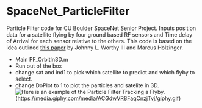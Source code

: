 # SpaceNet_ParticleFilter
Particle Filter code for  CU Boulder SpaceNet Senior Project.
Inputs position data for a satellite flying by four ground based RF sensors and Time delay of Arrival for each sensor relative to the others.
This code is based on the idea outlined [this paper](https://ssdl.gatech.edu/sites/default/files/ssdl-files/papers/conferencePapers/AAS-15-738.pdf) by Johnny L. Worthy III and Marcus Holzinger.
- Main PF_OrbitIn3D.m
- Run out of the box
- change sat and ind1 to pick which satellite to predict and which flyby to select.
- change DoPlot to 1 to plot the particles and satelite in 3D. 
![Here is an example of the Particle Filter Tracking a Flyby.](https://media.giphy.com/media/dO3hm6UUfAbRfgOpK2/giphy.gif)
(https://media.giphy.com/media/ACGdwVR8FaqCnzjTvj/giphy.gif)

